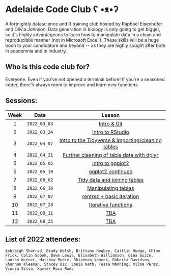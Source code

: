 # Adelaide Code Club    ʕ •ᴥ•ʔ

A fortnightly datascience and R training club hosted by Raphael Eisenhofer and Olivia Johnson. Data generation in biology is only going to get bigger, so it's highly advantageous to learn how to manipulate data in a clean and reproducibile manner (not in Microsoft Excel!). These skills will be a huge boon to your candidature and beyond -- as they are highly sought after both in academnia and in industry. 

## Who is this code club for?
Everyone. Even if you've not opened a terminal before! If you're a seasoned coder, there's always room to improve and learn new functions.

## Sessions:

| Week | Date | Lesson |
| :---: | :---: | :---: |
| 1 | `2022_03_03` | [Intro & Git](Lessons/2022/2022_03_03_Intro_and_Git/) |
| 2 | `2022_03_24` | [Intro to RStudio](Lessons/2022/2022_03_24_Intro_to_RStudio/) |
| 3 | `2022_04_07` | [Intro to the Tidyverse & importing/cleaning tables](Lessons/2022/2022_04_07_Intro_to_Tidyverse_and_importing_cleaning_tables) |
| 4 | `2022_04_21` | [Further cleaning of table data with dplyr](Lessons/2022/2022_04_21_Cleaning_table_data) |
| 5 | `2022_05_05` | [Intro to ggplot2](Lessons/2022/2022_05_05_Intro_to_ggplot2) |
| 6 | `2022_05_19` | [ggplot2 continued](Lessons/2022/2022_05_19_ggplot2_continued) |
| 7 | `2022_06_02` | [Tidy data and joining tables](Lessons/2022/2022_06_02_Joining_pivoting_tables) |
| 8 | `2022_06_16` | [Manipulating tables](Lessons/2022/2022_06_16_manipulating_tables) |
| 9 | `2022_07_07` | [rentrez + basic iteration](Lessons/2022/2022_07_07_rentrez_searching_paper_databases) |
| 10 | `2022_07_28` | [Iterative functions](Lessons/2022/2022_07_28_iterative_functions) |
| 11 | `2022_08_11` | [TBA](Lessons/2022/) |
| 12 | `2022_08_25` | [TBA](Lessons/2022/) |

## List of 2022 attendees:

`Ashleigh Sharrad, Brady Welsh, Brittany Hogben, Caitlin Mudge, Chloe Frick, Colin Sobek, Dawn Lewis, Elisabeth Williamson, Gina Guzzo, Lauren Werner, Matthew Rodie, Rhiannon Vaneck, Roberta Davidson, Shannon Kleeman, Stacey Dix, Sonia Nath, Tessa Manning, Vilma Perez, Vinura Silva, Xavier Roca Rada`
